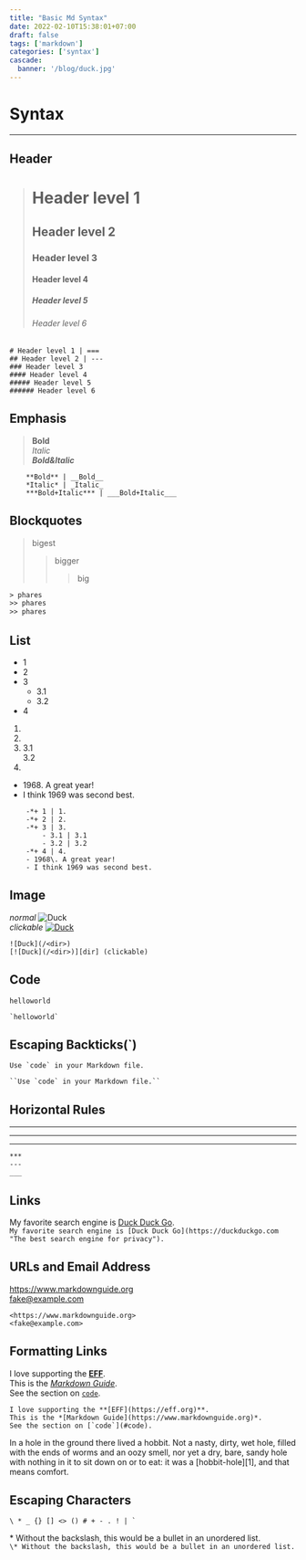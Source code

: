 ```yaml
---
title: "Basic Md Syntax"
date: 2022-02-10T15:38:01+07:00
draft: false
tags: ['markdown']
categories: ['syntax']
cascade:
  banner: '/blog/duck.jpg'
---
```

# Syntax
___
## Header
># Header level 1
>## Header level 2
>### Header level 3
>#### Header level 4
>##### Header level 5
>###### Header level 6
```
# Header level 1 | ===
## Header level 2 | ---
### Header level 3
#### Header level 4
##### Header level 5
###### Header level 6

```

## Emphasis
>**Bold**  
>*Italic*  
>***Bold&Italic***
```
    **Bold** | __Bold__
    *Italic* | _Italic_
    ***Bold+Italic*** | ___Bold+Italic___
```
## Blockquotes
>bigest
>>bigger
>>>big
```html
> phares
>> phares
>> phares
```
## List
- 1
- 2
- 3
    - 3.1
    - 3.2
- 4

1. 
2. 
3.  
    3.1  
    3.2  
4.  
- 1968\. A great year!
- I think 1969 was second best.
```
    -*+ 1 | 1. 
    -*+ 2 | 2. 
    -*+ 3 | 3. 
        - 3.1 | 3.1
        - 3.2 | 3.2
    -*+ 4 | 4.
    - 1968\. A great year!
    - I think 1969 was second best.
```
## Image
_normal_
![Duck](/blog/duck.jpg)  
_clickable_
[![Duck](/blog/duck.jpg)](/blog/duck.jpg)
```
![Duck](/<dir>)
[![Duck](/<dir>)][dir] (clickable)
```
## Code
`helloworld`
```
`helloworld`
```
## Escaping Backticks(`)

``Use `code` in your Markdown file.``

```
``Use `code` in your Markdown file.``
```
Horizontal Rules
---
***
---
___
```
***
---
___
```
## Links
My favorite search engine is [Duck Duck Go](https://duckduckgo.com "The best search engine for privacy").  
``My favorite search engine is [Duck Duck Go](https://duckduckgo.com "The best search engine for privacy").``
## URLs and Email Address  
<https://www.markdownguide.org>  
<fake@example.com>
```
<https://www.markdownguide.org>
<fake@example.com>
```

## Formatting Links

I love supporting the **[EFF](https://eff.org)**.  
This is the *[Markdown Guide](https://www.markdownguide.org)*.  
See the section on [`code`](#code).  
```
I love supporting the **[EFF](https://eff.org)**.
This is the *[Markdown Guide](https://www.markdownguide.org)*.
See the section on [`code`](#code).
```
In a hole in the ground there lived a hobbit. Not a nasty, dirty, wet hole, filled with the ends
of worms and an oozy smell, nor yet a dry, bare, sandy hole with nothing in it to sit down on or to
eat: it was a [hobbit-hole][1], and that means comfort.  

## Escaping Characters
`` \ * _ {} [] <> () # + - . ! | ` ``  

\* Without the backslash, this would be a bullet in an unordered list.  
``` \* Without the backslash, this would be a bullet in an unordered list.  ```